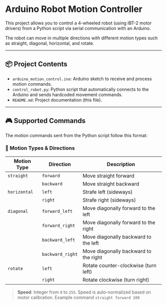 # Arduino Robot Motion Controller

This project allows you to control a 4-wheeled robot (using IBT-2 motor drivers) from a Python script via serial communication with an Arduino.

The robot can move in multiple directions with different motion types such as straight, diagonal, horizontal, and rotate.

---

## 📦 Project Contents

- `arduino_motion_control.ino`: Arduino sketch to receive and process motion commands.
- `control_robot.py`: Python script that automatically connects to the Arduino and sends hardcoded movement commands.
- `README.md`: Project documentation (this file).

---

## 🎮 Supported Commands

The motion commands sent from the Python script follow this format:


### 🧭 Motion Types & Directions

| Motion Type | Direction         | Description                                 |
|-------------|-------------------|---------------------------------------------|
| `straight`  | `forward`         | Move straight forward                       |
|             | `backward`        | Move straight backward                      |
| `horizontal`| `left`            | Strafe left (sideways)                      |
|             | `right`           | Strafe right (sideways)                     |
| `diagonal`  | `forward_left`    | Move diagonally forward to the left         |
|             | `forward_right`   | Move diagonally forward to the right        |
|             | `backward_left`   | Move diagonally backward to the left        |
|             | `backward_right`  | Move diagonally backward to the right       |
| `rotate`    | `left`            | Rotate counter-clockwise (turn left)        |
|             | `right`           | Rotate clockwise (turn right)               |

> **Speed**: Integer from `0` to `255`. Speed is auto-normalized based on motor calibration.
> Example command `straight forward 100`
